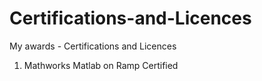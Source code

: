 # Certifications-and-Licences
My awards - Certifications and Licences
1. Mathworks Matlab on Ramp Certified
